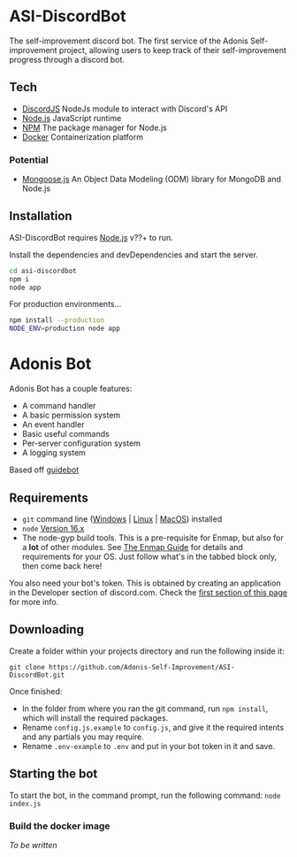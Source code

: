 # ASI-DiscordBot
The self-improvement discord bot. The first service of the Adonis Self-improvement project, allowing users to keep track of their self-improvement progress through a discord bot.


## Tech
- [DiscordJS](https://discord.js.org/#/) NodeJs module to interact with Discord's API
- [Node.js](https://nodejs.org/en/) JavaScript runtime
- [NPM](https://www.npmjs.com/) The package manager for Node.js
- [Docker](https://www.docker.com/) Containerization platform

### Potential
- [Mongoose.js](https://mongoosejs.com/) An Object Data Modeling (ODM) library for MongoDB and Node.js

## Installation

ASI-DiscordBot requires [Node.js](https://nodejs.org/) v??+ to run.

Install the dependencies and devDependencies and start the server.

```sh
cd asi-discordbot
npm i
node app
```

For production environments...

```sh
npm install --production
NODE_ENV=production node app
```



# Adonis Bot

Adonis Bot has a couple features:
- A command handler
- A basic permission system
- An event handler
- Basic useful commands
- Per-server configuration system
- A logging system

Based off [guidebot](https://github.com/AnIdiotsGuide/guidebot/) 

## Requirements

- `git` command line ([Windows](https://git-scm.com/download/win) | [Linux](https://git-scm.com/download/linux) | [MacOS](https://git-scm.com/download/mac)) installed
- `node` [Version 16.x](https://nodejs.org)
- The node-gyp build tools. This is a pre-requisite for Enmap, but also for a **lot** of other modules. See [The Enmap Guide](https://enmap.evie.codes/install#pre-requisites) for details and requirements for your OS. Just follow what's in the tabbed block only, then come back here!

You also need your bot's token. This is obtained by creating an application in
the Developer section of discord.com. Check the [first section of this page](https://anidiots.guide/getting-started/getting-started-long-version)
for more info.
## Downloading

Create a folder within your projects directory and run the following inside it:

`git clone https://github.com/Adonis-Self-Improvement/ASI-DiscordBot.git`

Once finished:

- In the folder from where you ran the git command, run `npm install`, which will install the required packages.
- Rename `config.js.example` to `config.js`, and give it the required intents and any partials you may require.
- Rename `.env-example` to `.env` and put in your bot token in it and save.

## Starting the bot

To start the bot, in the command prompt, run the following command:
`node index.js`





### Build the docker image
_To be written_